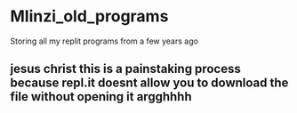 # Mlinzi_old_programs
Storing all my replit programs from a few years ago

## jesus christ this is a painstaking process because repl.it doesnt allow you to download the file without opening it argghhhh
